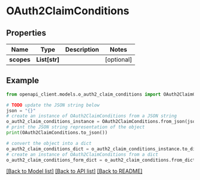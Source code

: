 # OAuth2ClaimConditions


## Properties

Name | Type | Description | Notes
------------ | ------------- | ------------- | -------------
**scopes** | **List[str]** |  | [optional] 

## Example

```python
from openapi_client.models.o_auth2_claim_conditions import OAuth2ClaimConditions

# TODO update the JSON string below
json = "{}"
# create an instance of OAuth2ClaimConditions from a JSON string
o_auth2_claim_conditions_instance = OAuth2ClaimConditions.from_json(json)
# print the JSON string representation of the object
print(OAuth2ClaimConditions.to_json())

# convert the object into a dict
o_auth2_claim_conditions_dict = o_auth2_claim_conditions_instance.to_dict()
# create an instance of OAuth2ClaimConditions from a dict
o_auth2_claim_conditions_form_dict = o_auth2_claim_conditions.from_dict(o_auth2_claim_conditions_dict)
```
[[Back to Model list]](../README.md#documentation-for-models) [[Back to API list]](../README.md#documentation-for-api-endpoints) [[Back to README]](../README.md)



